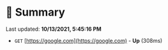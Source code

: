 # 📖 Summary
Last updated: **10/13/2021, 5:45:16 PM**

- `GET` [https://google.com](https://google.com) - **Up** (308ms)
